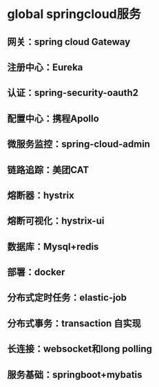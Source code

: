 # global springcloud服务
## 网关：spring cloud Gateway
## 注册中心：Eureka
## 认证：spring-security-oauth2
## 配置中心：携程Apollo
## 微服务监控：spring-cloud-admin
## 链路追踪：美团CAT
## 熔断器：hystrix
## 熔断可视化：hystrix-ui
## 数据库：Mysql+redis
## 部署：docker
## 分布式定时任务：elastic-job
## 分布式事务：transaction 自实现
## 长连接：websocket和long polling
## 服务基础：springboot+mybatis
